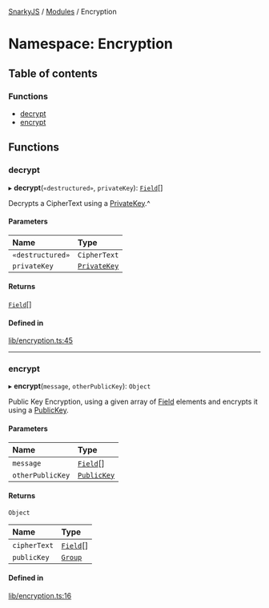 [SnarkyJS](../README.md) / [Modules](../modules.md) / Encryption

# Namespace: Encryption

## Table of contents

### Functions

- [decrypt](Encryption.md#decrypt)
- [encrypt](Encryption.md#encrypt)

## Functions

### decrypt

▸ **decrypt**(`«destructured»`, `privateKey`): [`Field`](../classes/Field.md)[]

Decrypts a CipherText using a [PrivateKey](../classes/PrivateKey.md).^

#### Parameters

| Name | Type |
| :------ | :------ |
| `«destructured»` | `CipherText` |
| `privateKey` | [`PrivateKey`](../classes/PrivateKey.md) |

#### Returns

[`Field`](../classes/Field.md)[]

#### Defined in

[lib/encryption.ts:45](https://github.com/o1-labs/snarkyjs/blob/5a945ad8/src/lib/encryption.ts#L45)

___

### encrypt

▸ **encrypt**(`message`, `otherPublicKey`): `Object`

Public Key Encryption, using a given array of [Field](../modules.md#field-1) elements and encrypts it using a [PublicKey](../classes/Types.PublicKey.md).

#### Parameters

| Name | Type |
| :------ | :------ |
| `message` | [`Field`](../classes/Field.md)[] |
| `otherPublicKey` | [`PublicKey`](../classes/Types.PublicKey.md) |

#### Returns

`Object`

| Name | Type |
| :------ | :------ |
| `cipherText` | [`Field`](../classes/Field.md)[] |
| `publicKey` | [`Group`](../classes/Group.md) |

#### Defined in

[lib/encryption.ts:16](https://github.com/o1-labs/snarkyjs/blob/5a945ad8/src/lib/encryption.ts#L16)
